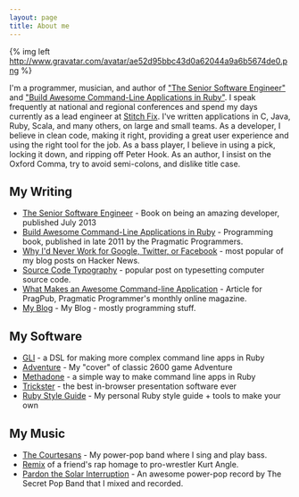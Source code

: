 ```yaml
---
layout: page
title: About me
---
```

{% img left http://www.gravatar.com/avatar/ae52d95bbc43d0a62044a9a6b5674de0.png %}

I'm a programmer, musician, and author of ["The Senior Software Engineer"][sweng] and ["Build Awesome Command-Line Applications in Ruby"][clibook].  I speak frequently at national and regional conferences and spend my days currently as a lead engineer at [Stitch Fix][stitchfix]. I've written applications in C, Java, Ruby, Scala, and many others, on large and small teams. As a developer, I believe in clean code, making it right, providing a great user experience and using the right tool for the job.  As a bass player, I believe in using a pick, locking it down, and ripping off Peter Hook.  As an author, I insist on the Oxford Comma, try to avoid semi-colons, and dislike title case.

[stitchfix]: http://www.stitchfix.com

## My Writing

* [The Senior Software Engineer][clibook] - Book on being an amazing developer, published July 2013
* [Build Awesome Command-Line Applications in Ruby][clibook] - Programming book, published in late 2011 by the Pragmatic Programmers.
* [Why I'd Never Work for Google, Twitter, or Facebook][nogoogle] - most popular of my blog posts on Hacker News.
* [Source Code Typography][typography] - popular post on typesetting computer source code.
* [What Makes an Awesome Command-line Application][pragpub] - Article for PragPub, Pragmatic Programmer's monthly online magazine.
* [My Blog](/blog/archives) - My Blog - mostly programming stuff.

[clibook]: http://pragprog.com/book/dccar/build-awesome-command-line-applications-in-ruby
[nogoogle]: http://naildrivin5.com/blog/2011/08/01/why-i-wont-work-for-google-twitter-facebook.html
[typography]: http://localhost:4000/blog/2013/05/17/source-code-typography.html
[pragpub]: http://pragprog.com/magazines/2012-05/what-makes-an-awesome-commandline-application
[sweng]: http://www.theseniorsoftwareengineer.com

## My Software

* [GLI][gli] - a DSL for making more complex command line apps in Ruby
* [Adventure][adventure] - My "cover" of classic 2600 game Adventure
* [Methadone][methadone] - a simple way to make command line apps in Ruby
* [Trickster][trickster] - the best in-browser presentation software ever
* [Ruby Style Guide][ruby-style] - My personal Ruby style guide + tools to make your own

[methadone]: https://github.com/davetron5000/methadone
[gli]: https://github.com/davetron5000/gli
[trickster]: https://github.com/davetron5000/trickster
[ruby-style]: https://github.com/davetron5000/ruby-style
[adventure]: http://naildrivin5.com/adventure/

## My Music

* [The Courtesans](http://www.facebook.com/courtesans) - My power-pop band where I sing and play bass.
* [Remix](http://www.reverbnation.com/davetron5000) of a friend's rap homage to pro-wrestler Kurt Angle.
* [Pardon the Solar Interruption](http://www.cdbaby.com/cd/secretpopband) - An awesome power-pop record by The Secret Pop Band that I mixed and recorded.
